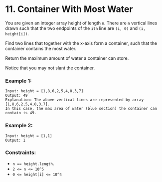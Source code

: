 # 11. Container With Most Water

You are given an integer array height of length `n`. There are `n` vertical lines drawn such that the two endpoints 
of the `ith` line are `(i, 0)` and `(i, height[i])`.

Find two lines that together with the x-axis form a container, such that the container contains the most water.

Return the maximum amount of water a container can store.

Notice that you may not slant the container.


### Example 1:
```
Input: height = [1,8,6,2,5,4,8,3,7]
Output: 49
Explanation: The above vertical lines are represented by array [1,8,6,2,5,4,8,3,7]. 
In this case, the max area of water (blue section) the container can contain is 49.
```

### Example 2:
```
Input: height = [1,1]
Output: 1
```

### Constraints:
- `n == height.length`.
- `2 <= n <= 10^5`
- `0 <= height[i] <= 10^4`
